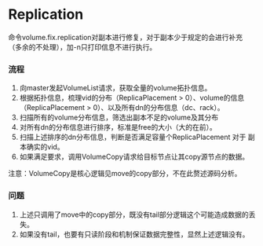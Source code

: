 # Replication

命令volume.fix.replication对副本进行修复，对于副本少于规定的会进行补充（多余的不处理），加-n只打印信息不进行执行。

### 流程

1. 向master发起VolumeList请求，获取全量的volume拓扑信息。
2. 根据拓扑信息，梳理vid的分布（ReplicaPlacement > 0）、volume的信息（ReplicaPlacement > 0）、以及所有dn的分布信息（dc、rack）。
3. 扫描所有的volume分布信息，筛选出副本不足的volume及其分布
4. 对所有dn的分布信息进行排序，标准是free的大小（大的在前）。
5. 扫描上述排序的dn分布信息，判断是否满足容量个ReplicaPlacement 对于 副本确实的vid。
6. 如果满足要求，调用VolumeCopy请求给目标节点让其copy源节点的数据。

注意：VolumeCopy是核心逻辑见move的copy部分，不在此赘述源码分析。

### 问题

1. 上述只调用了move中的copy部分，既没有tail部分逻辑这个可能造成数据的丢失。
2. 如果没有tail，也要有只读阶段和机制保证数据完整性，显然上述逻辑没有。